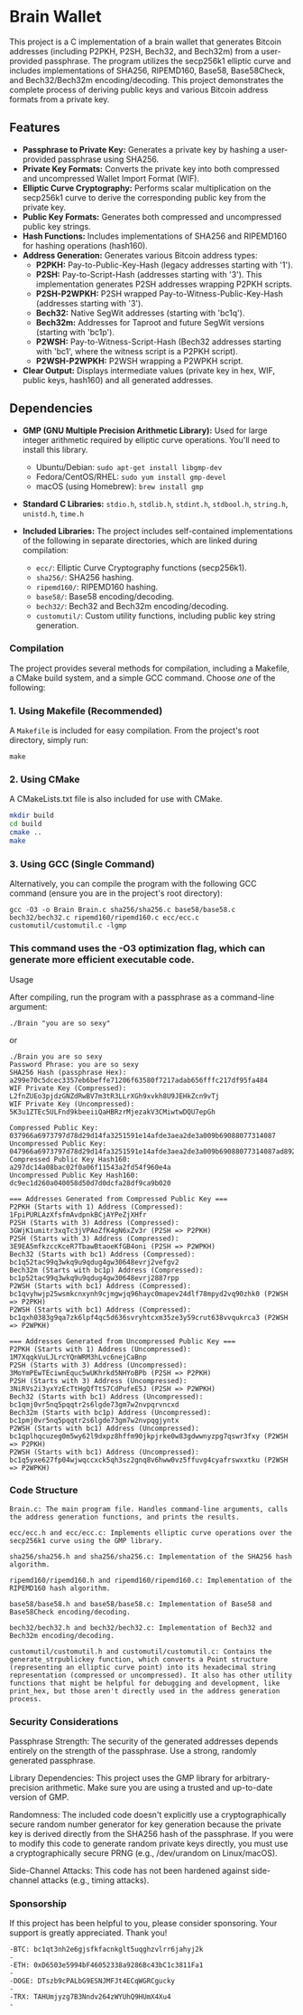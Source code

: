 # Brain Wallet

This project is a C implementation of a brain wallet that generates Bitcoin addresses (including P2PKH, P2SH, Bech32, and Bech32m) from a user-provided passphrase. The program utilizes the secp256k1 elliptic curve and includes implementations of SHA256, RIPEMD160, Base58, Base58Check, and Bech32/Bech32m encoding/decoding.  This project demonstrates the complete process of deriving public keys and various Bitcoin address formats from a private key.

## Features

*   **Passphrase to Private Key:** Generates a private key by hashing a user-provided passphrase using SHA256.
*   **Private Key Formats:** Converts the private key into both compressed and uncompressed Wallet Import Format (WIF).
*   **Elliptic Curve Cryptography:** Performs scalar multiplication on the secp256k1 curve to derive the corresponding public key from the private key.
*   **Public Key Formats:** Generates both compressed and uncompressed public key strings.
*   **Hash Functions:** Includes implementations of SHA256 and RIPEMD160 for hashing operations (hash160).
*   **Address Generation:** Generates various Bitcoin address types:
    *   **P2PKH:** Pay-to-Public-Key-Hash (legacy addresses starting with '1').
    *   **P2SH:** Pay-to-Script-Hash (addresses starting with '3'). This implementation generates P2SH addresses wrapping P2PKH scripts.
    *   **P2SH-P2WPKH:** P2SH wrapped Pay-to-Witness-Public-Key-Hash (addresses starting with '3').
    *   **Bech32:** Native SegWit addresses (starting with 'bc1q').
    *   **Bech32m:** Addresses for Taproot and future SegWit versions (starting with 'bc1p').
    *   **P2WSH:** Pay-to-Witness-Script-Hash (Bech32 addresses starting with 'bc1', where the witness script is a P2PKH script).
    *   **P2WSH-P2WPKH:** P2WSH wrapping a P2WPKH script.
*   **Clear Output:** Displays intermediate values (private key in hex, WIF, public keys, hash160) and all generated addresses.

## Dependencies

*   **GMP (GNU Multiple Precision Arithmetic Library):** Used for large integer arithmetic required by elliptic curve operations.  You'll need to install this library.
    *   Ubuntu/Debian:  `sudo apt-get install libgmp-dev`
    *   Fedora/CentOS/RHEL:  `sudo yum install gmp-devel`
    *   macOS (using Homebrew): `brew install gmp`

*   **Standard C Libraries:**  `stdio.h`, `stdlib.h`, `stdint.h`, `stdbool.h`, `string.h`, `unistd.h`, `time.h`

*   **Included Libraries:** The project includes self-contained implementations of the following in separate directories, which are linked during compilation:
    *   `ecc/`: Elliptic Curve Cryptography functions (secp256k1).
    *   `sha256/`: SHA256 hashing.
    *   `ripemd160/`: RIPEMD160 hashing.
    *   `base58/`: Base58 encoding/decoding.
    *   `bech32/`: Bech32 and Bech32m encoding/decoding.
    *   `customutil/`: Custom utility functions, including public key string generation.

### Compilation

The project provides several methods for compilation, including a Makefile, a CMake build system, and a simple GCC command. Choose *one* of the following:

### 1. Using Makefile (Recommended)

A `Makefile` is included for easy compilation.  From the project's root directory, simply run:

```
make

```

### 2. Using CMake

A CMakeLists.txt file is also included for use with CMake.
```bash
mkdir build
cd build
cmake ..
make

```

### 3. Using GCC (Single Command)

Alternatively, you can compile the program with the following GCC command (ensure you are in the project's root directory):
```
gcc -O3 -o Brain Brain.c sha256/sha256.c base58/base58.c bech32/bech32.c ripemd160/ripemd160.c ecc/ecc.c customutil/customutil.c -lgmp
```


### This command uses the -O3 optimization flag, which can generate more efficient executable code.

Usage

After compiling, run the program with a passphrase as a command-line argument:
```
./Brain "you are so sexy"
```
or
```
./Brain you are so sexy
Password Phrase: you are so sexy
SHA256 Hash (passphrase Hex): a299e70c5dcec3357eb6beffe71206f63580f7217adab656fffc217df95fa484
WIF Private Key (Compressed): L2fnZUEo3pjdzGNZdRwBV7m3tR3LLrXGh9xvkh8U9JEHkZcn9vTj
WIF Private Key (Uncompressed): 5K3u1ZTEc5ULFnd9kbeeiiQaHBRzrMjezakV3CMiwtwDQU7epGh

Compressed Public Key: 037966a6973797d78d29d14fa3251591e14afde3aea2de3a009b69088077314087
Uncompressed Public Key: 047966a6973797d78d29d14fa3251591e14afde3aea2de3a009b69088077314087ad89223cc28f9b2d32b4fc4702c709db4cd362a927df399e094fdd726e2b5557
Compressed Public Key Hash160: a297dc14a08bac02f0a06f11543a2fd54f960e4a
Uncompressed Public Key Hash160: dc9ec1d260a040058d50d7d0dcfa28df9ca9b020

=== Addresses Generated from Compressed Public Key ===
P2PKH (Starts with 1) Address (Compressed): 1FpiPURLAzXfsfmAvdpnkBCjAYPeZjXHfr
P2SH (Starts with 3) Address (Compressed): 3GWjK1umitr3xqTc3jVPAoZfK4gN6xZv3r (P2SH => P2PKH)
P2SH (Starts with 3) Address (Compressed): 3E9EA5mfkzccKceR7TbawBtaoeKfGB4oni (P2SH => P2WPKH)
Bech32 (Starts with bc1) Address (Compressed): bc1q52tac99q3wkq9u9qdug4gw30648evrj2vefgv2
Bech32m (Starts with bc1p) Address (Compressed): bc1p52tac99q3wkq9u9qdug4gw30648evrj2887rpp
P2WSH (Starts with bc1) Address (Compressed): bc1qvyhwjp25wsmkcnxynh9cjmgwjq96hayc0mapev24dlf78mpyd2vq90zhk0 (P2WSH => P2PKH)
P2WSH (Starts with bc1) Address (Compressed): bc1qxh0383g9qa7zk6lpf4qc5d636svryhtcxm35ze3y59crut638vvqukrca3 (P2WSH => P2WPKH)

=== Addresses Generated from Uncompressed Public Key ===
P2PKH (Starts with 1) Address (Uncompressed): 1M7XqqkVuLJLrcYQnWRM3hLvc6nejCaBnp
P2SH (Starts with 3) Address (Uncompressed): 3MoYmPEwTEciwnEquc5wUKhrkd5NHYoBPb (P2SH => P2PKH)
P2SH (Starts with 3) Address (Uncompressed): 3NiRVs2i3yxYzEcTtHgQfTtS7CdPufeE5J (P2SH => P2WPKH)
Bech32 (Starts with bc1) Address (Uncompressed): bc1qmj0vr5nq5pqqtr2s6lgde73gm7w2nvpqrvncxd
Bech32m (Starts with bc1p) Address (Uncompressed): bc1pmj0vr5nq5pqqtr2s6lgde73gm7w2nvpqgjyntx
P2WSH (Starts with bc1) Address (Uncompressed): bc1qplhqcuzeg0m5wy62l9dxpz8hffm90jkpjrke0w83gdwwnyzpg7qswr3fxy (P2WSH => P2PKH)
P2WSH (Starts with bc1) Address (Uncompressed): bc1q5yxe627fp04wjwqccxck5qh3sz2gnq8v6hww0vz5ffuvg4cyafrswxxtku (P2WSH => P2WPKH)

```

### Code Structure
```
Brain.c: The main program file. Handles command-line arguments, calls the address generation functions, and prints the results.

ecc/ecc.h and ecc/ecc.c: Implements elliptic curve operations over the secp256k1 curve using the GMP library.

sha256/sha256.h and sha256/sha256.c: Implementation of the SHA256 hash algorithm.

ripemd160/ripemd160.h and ripemd160/ripemd160.c: Implementation of the RIPEMD160 hash algorithm.

base58/base58.h and base58/base58.c: Implementation of Base58 and Base58Check encoding/decoding.

bech32/bech32.h and bech32/bech32.c: Implementation of Bech32 and Bech32m encoding/decoding.

customutil/customutil.h and customutil/customutil.c: Contains the generate_strpublickey function, which converts a Point structure (representing an elliptic curve point) into its hexadecimal string representation (compressed or uncompressed). It also has other utility functions that might be helpful for debugging and development, like print_hex, but those aren't directly used in the address generation process.
```
### Security Considerations

Passphrase Strength: The security of the generated addresses depends entirely on the strength of the passphrase. Use a strong, randomly generated passphrase.

Library Dependencies: This project uses the GMP library for arbitrary-precision arithmetic. Make sure you are using a trusted and up-to-date version of GMP.

Randomness: The included code doesn't explicitly use a cryptographically secure random number generator for key generation because the private key is derived directly from the SHA256 hash of the passphrase. If you were to modify this code to generate random private keys directly, you must use a cryptographically secure PRNG (e.g., /dev/urandom on Linux/macOS).

Side-Channel Attacks: This code has not been hardened against side-channel attacks (e.g., timing attacks).

### Sponsorship
If this project has been helpful to you, please consider sponsoring. Your support is greatly appreciated. Thank you!
```
-BTC: bc1qt3nh2e6gjsfkfacnkglt5uqghzvlrr6jahyj2k
-
-ETH: 0xD6503e5994bF46052338a9286Bc43bC1c3811Fa1
-
-DOGE: DTszb9cPALbG9ESNJMFJt4ECqWGRCgucky
-
-TRX: TAHUmjyzg7B3Nndv264zWYUhQ9HUmX4Xu4
-
```
